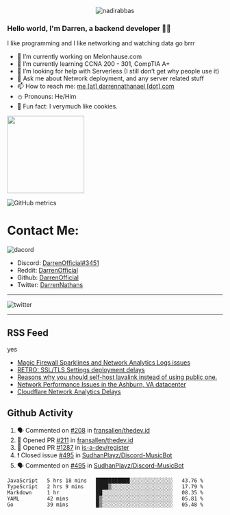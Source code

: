 <p align="center"> <img src="https://komarev.com/ghpvc/?username=DarrenOfficial&label=Profile%20views&color=0e75b6&style=flat" alt="nadirabbas" /> </p>

### Hello world, I'm Darren, a backend developer 👨‍💻
I like programming and I like networking and watching data go brrr



- 🔭 I’m currently working on Melonhause.com 
- 🌴 I’m currently learning CCNA 200 - 301, CompTIA A+ 
- 🤔 I’m looking for help with Serverless (I still don’t get why people use it) 
- 💬 Ask me about Network deployment, and any server related stuff 
- 📫 How to reach me: [me [at] darrennathanael [dot] com](mailto:me@darrennathanael.com) 
- ⛄️ Pronouns: He/Him 
- 🍪 Fun fact: I verymuch like cookies. 



<img float="center" height="180em" src="https://github-readme-stats.vercel.app/api?hide_border=true&username=DarrenOfficial&show_icons=true&count_private=true&bg_color=00000000&title_color=7F7F7F&icon_color=7F7F7F&text_color=7F7F7F" />


![GitHub metrics](https://metrics.lecoq.io/DarrenOfficial)  


# Contact Me:

![dacord](https://discord.c99.nl/widget/theme-1/508296903960821771.png)

- Discord: [DarrenOfficial#3451](https://discord.com/users/508296903960821771)
- Reddit: [DarrenOfficial](https://reddit.com/u/DarrenOfficiallol)
- Github: [DarrenOfficial](https://github.com/DarrenOfficial)
- Twitter: [DarrenNathans](https://twitter.com/DarrenNathans)


---

<img alt="twitter" src="https://github-readme-twitter.gazf.vercel.app/api?id=DarrenNathans&layout=wide" />


---

## RSS Feed
yes
<!-- BLOG-POST-LIST:START -->
- [Magic Firewall Sparklines and Network Analytics Logs issues](https://www.cloudflarestatus.com/incidents/6zclz0q53pz9)
- [RETRO: SSL/TLS Settings deployment delays](https://www.cloudflarestatus.com/incidents/y6kbxlztl506)
- [Reasons why you should self-host lavalink instead of using public one.](https://darrennathanael.com/community/threads/reasons-why-you-should-self-host-lavalink-instead-of-using-public-one.5/)
- [Network Performance Issues in the Ashburn, VA datacenter](https://www.cloudflarestatus.com/incidents/bw6g14w5b01f)
- [Cloudflare Network Analytics Delays](https://www.cloudflarestatus.com/incidents/q3kzd065rp04)
<!-- BLOG-POST-LIST:END -->


## Github Activity
<!--START_SECTION:activity-->
1. 🗣 Commented on [#208](https://github.com/fransallen/thedev.id/issues/208) in [fransallen/thedev.id](https://github.com/fransallen/thedev.id)
2. 💪 Opened PR [#211](https://github.com/fransallen/thedev.id/pull/211) in [fransallen/thedev.id](https://github.com/fransallen/thedev.id)
3. 💪 Opened PR [#1287](https://github.com/is-a-dev/register/pull/1287) in [is-a-dev/register](https://github.com/is-a-dev/register)
4. ❗️ Closed issue [#495](https://github.com/SudhanPlayz/Discord-MusicBot/issues/495) in [SudhanPlayz/Discord-MusicBot](https://github.com/SudhanPlayz/Discord-MusicBot)
5. 🗣 Commented on [#495](https://github.com/SudhanPlayz/Discord-MusicBot/issues/495) in [SudhanPlayz/Discord-MusicBot](https://github.com/SudhanPlayz/Discord-MusicBot)
<!--END_SECTION:activity-->


<!--START_SECTION:waka-->
```text
JavaScript   5 hrs 18 mins   ███████████░░░░░░░░░░░░░░   43.76 % 
TypeScript   2 hrs 9 mins    ████▒░░░░░░░░░░░░░░░░░░░░   17.79 % 
Markdown     1 hr            ██░░░░░░░░░░░░░░░░░░░░░░░   08.35 % 
YAML         42 mins         █▒░░░░░░░░░░░░░░░░░░░░░░░   05.81 % 
Go           39 mins         █▒░░░░░░░░░░░░░░░░░░░░░░░   05.48 % 
```
<!--END_SECTION:waka-->
